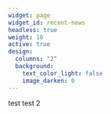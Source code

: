 ```yaml
---
widget: page
widget_id: recent-news
headless: true
weight: 10
active: true
design:
  columns: "2"
  background:
    text_color_light: false
    image_darken: 0
---
```

test test 2